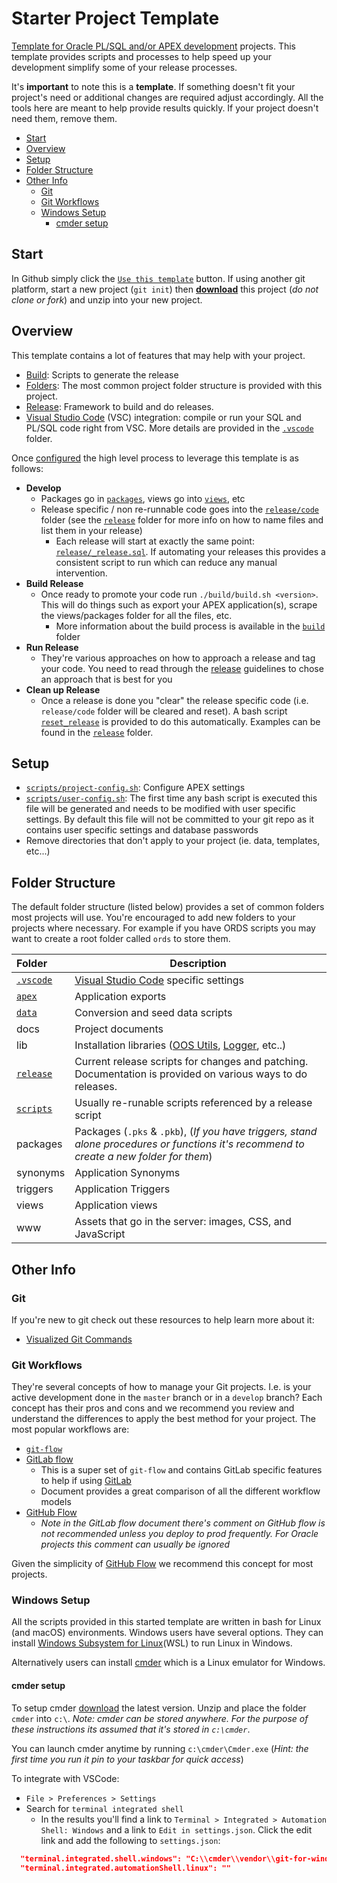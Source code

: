 
# Starter Project Template

[Template for Oracle PL/SQL and/or APEX development](https://github.com/insum-labs/starter-project-template) projects. This template provides scripts and processes to help speed up your development simplify some of your release processes.

It's **important** to note this is a **template**. If something doesn't fit your project's need or additional changes are required adjust accordingly. All the tools here are meant to help provide results quickly. If your project doesn't need them, remove them.

- [Start](#start)
- [Overview](#overview)
- [Setup](#setup)
- [Folder Structure](#folder-structure)
- [Other Info](#other-info)
  - [Git](#git)
  - [Git Workflows](#git-workflows)
  - [Windows Setup](#windows-setup)
    - [cmder setup](#cmder-setup)

## Start

In Github simply click the [`Use this template`](https://github.com/insum-labs/starter-project-template/generate) button. If using another git platform, start a new project (`git init`) then [**download**](https://github.com/insum-labs/starter-project-template/archive/master.zip) this project (*do not clone or fork*) and unzip into your new project.


## Overview

This template contains a lot of features that may help with your project.

- [Build](build/): Scripts to generate the release
- [Folders](#folder-structure): The most common project folder structure is provided with this project.
- [Release](release/): Framework to build and do releases.
- [Visual Studio Code](https://code.visualstudio.com/) (VSC) integration: compile or run your SQL and PL/SQL code right from VSC. More details are provided in the [`.vscode`](.vscode/) folder.

Once [configured](#setup) the high level process to leverage this template is as follows:

- **Develop**
  - Packages go in [`packages`](packages/), views go into [`views`](views/), etc
  - Release specific / non re-runnable code goes into the [`release/code`](release/code) folder (see the [`release`](release) folder for more info on how to name files and list them in your release)
    - Each release will start at exactly the same point: [`release/_release.sql`](release/_release.sql). If automating your releases this provides a consistent script to run which can reduce any manual intervention.
- **Build Release**
  - Once ready to promote your code run `./build/build.sh <version>`. This will do things such as export your APEX application(s), scrape the views/packages folder for all the files, etc.
    - More information about the build process is available in the [`build`](build/) folder
- **Run Release**
  - They're various approaches on how to approach a release and tag your code. You need to read through the [release](release/) guidelines to chose an approach that is best for you
- **Clean up Release**
  - Once a release is done you "clear" the release specific code (i.e. `release/code` folder will be cleared and reset). A bash script [`reset_release`](scripts/#reset_release) is provided to do this automatically. Examples can be found in the [`release`](release/) folder.

## Setup

- [`scripts/project-config.sh`](scripts/project-config.sh): Configure APEX settings
- [`scripts/user-config.sh`](scripts/user-config.sh): The first time any bash script is executed this file will be generated and needs to be modified with user specific settings. By default this file will not be committed to your git repo as it contains user specific settings and database passwords
- Remove directories that don't apply to your project (ie. data, templates, etc...)


## Folder Structure

The default folder structure (listed below) provides a set of common folders most projects will use. You're encouraged to add new folders to your projects where necessary. For example if you have ORDS scripts you may want to create a root folder called `ords` to store them.

| Folder | Description |
|:--|--|
| [`.vscode`](.vscode/) | [Visual Studio Code](https://code.visualstudio.com/) specific settings
| [`apex`](apex/) | Application exports
| [`data`](data/) | Conversion and seed data scripts
| docs | Project documents 
| lib | Installation libraries ([OOS Utils](https://github.com/OraOpenSource/oos-utils), [Logger](https://github.com/OraOpenSource/Logger), etc..)
| [`release`](release/) | Current release scripts for changes and patching. Documentation is provided on various ways to do releases.
| [`scripts`](scripts/) | Usually re-runable scripts referenced by a release script
| packages | Packages (`.pks` & `.pkb`), (*If you have triggers, stand alone procedures or functions it's recommend to create a new folder for them*)
| synonyms | Application Synonyms
| triggers | Application Triggers
| views | Application views
| www | Assets that go in the server: images, CSS, and JavaScript



## Other Info

### Git

If you're new to git check out these resources to help learn more about it:

- [Visualized Git Commands](https://dev.to/lydiahallie/cs-visualized-useful-git-commands-37p1)

### Git Workflows

They're several concepts of how to manage your Git projects. I.e. is your active development done in the `master` branch or in a `develop` branch? Each concept has their pros and cons and we recommend you review and understand the differences to apply the best method for your project. The most popular workflows are:

- [`git-flow`](https://www.git-tower.com/learn/git/ebook/en/command-line/advanced-topics/git-flow)
- [GitLab flow](https://docs.gitlab.com/ee/topics/gitlab_flow.html)
  - This is a super set of `git-flow` and contains GitLab specific features to help if using [GitLab](https://gitlab.com/)
  - Document provides a great comparison of all the different workflow models
- [GitHub Flow](https://guides.github.com/introduction/flow/)
  - *Note in the GitLab flow document there's comment on GitHub flow is not recommended unless you deploy to prod frequently. For Oracle projects this comment can usually be ignored*

Given the simplicity of [GitHub Flow](https://guides.github.com/introduction/flow/) we recommend this concept for most projects.


### Windows Setup

All the scripts provided in this started template are written in bash for Linux (and macOS) environments. Windows users have several options. They can install [Windows Subsystem for Linux](https://en.wikipedia.org/wiki/Windows_Subsystem_for_Linux)(WSL) to run Linux in Windows. 

Alternatively users can install [cmder](https://cmder.net/) which is a Linux emulator for Windows. 

#### cmder setup

To setup cmder [download](https://cmder.net/) the latest version. Unzip and place the folder `cmder` into `c:\`. *Note: cmder can be stored anywhere. For the purpose of these instructions its assumed that it's stored in `c:\cmder`*.

You can launch cmder anytime by running `c:\cmder\Cmder.exe` (*Hint: the first time you run it pin to your taskbar for quick access*)

To integrate with VSCode:

- `File > Preferences > Settings`
- Search for `terminal integrated shell`
  - In the results you'll find a link to `Terminal > Integrated > Automation Shell: Windows` and a link to `Edit in settings.json`. Click the edit link and add the following to `settings.json`:

```json
  "terminal.integrated.shell.windows": "C:\\cmder\\vendor\\git-for-windows\\bin\\bash.exe",
  "terminal.integrated.automationShell.linux": ""
```